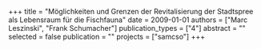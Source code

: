 +++
title = "Möglichkeiten und Grenzen der Revitalisierung der Stadtspree als Lebensraum für die Fischfauna"
date = 2009-01-01
authors = ["Marc Leszinski", "Frank Schumacher"]
publication_types = ["4"]
abstract = ""
selected = false
publication = ""
projects = ["samcso"]
+++

